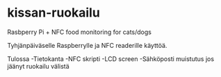 # kissan-ruokailu
Rasbperry Pi + NFC food monitoring for cats/dogs

Tyhjänpäiväselle Raspberrylle ja NFC readerille käyttöä.

Tulossa
-Tietokanta
-NFC skripti
-LCD screen
-Sähköposti muistutus jos jäänyt ruokailu välistä
